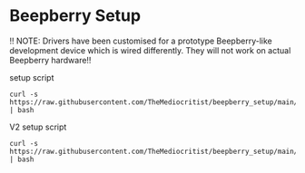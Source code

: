 # Beepberry Setup
 
!! NOTE: Drivers have been customised for a prototype Beepberry-like development device which is wired differently. They will not work on actual Beepberry hardware!!

setup script
```
curl -s https://raw.githubusercontent.com/TheMediocritist/beepberry_setup/main/setup.sh | bash
```

V2 setup script
```
curl -s https://raw.githubusercontent.com/TheMediocritist/beepberry_setup/main/newsetup.sh | bash
```
